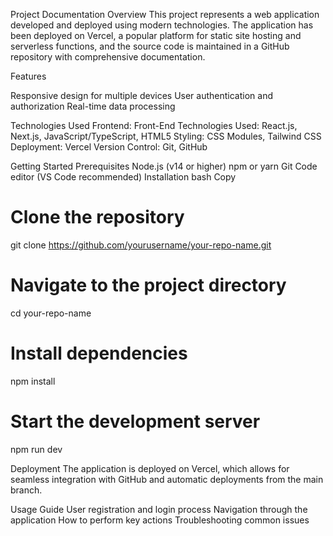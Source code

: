 Project Documentation
Overview
This project represents a web application developed and deployed using modern technologies. The application has been deployed on Vercel, a popular platform for static site hosting and serverless functions, and the source code is maintained in a GitHub repository with comprehensive documentation.

Features
<!-- Describe the key features of your application here. For example: -->
Responsive design for multiple devices
User authentication and authorization
Real-time data processing

Technologies Used
Frontend: Front-End Technologies Used: React.js, Next.js, JavaScript/TypeScript, HTML5
Styling: CSS Modules, Tailwind CSS
Deployment: Vercel
Version Control: Git, GitHub

Getting Started
Prerequisites
Node.js (v14 or higher)
npm or yarn
Git
Code editor (VS Code recommended)
Installation
bash
Copy
# Clone the repository
git clone https://github.com/yourusername/your-repo-name.git
# Navigate to the project directory
cd your-repo-name
# Install dependencies
npm install
# Start the development server
npm run dev

Deployment
The application is deployed on Vercel, which allows for seamless integration with GitHub and automatic deployments from the main branch. 

Usage Guide
User registration and login process
Navigation through the application
How to perform key actions
Troubleshooting common issues

